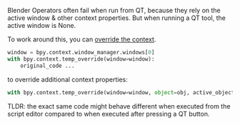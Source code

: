 Blender Operators often fail when run from QT, because they rely on the active window & other context properties.
But when running a QT tool, the active window is None.

To work around this, you can [override the context](https://docs.blender.org/api/current/bpy.ops.html#overriding-context). 
```python
window = bpy.context.window_manager.windows[0]
with bpy.context.temp_override(window=window):
    original_code ...
```
to override additional context properties:
```python
with bpy.context.temp_override(window=window, object=obj, active_object=obj):
```

TLDR: the exact same code might behave different when executed from the script editor compared to when executed after pressing a QT button.
